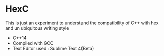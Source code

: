 <h1>HexC</h1>
<p>This is just an experiment to understand the compatibility of C++ with hex and un ubiquitous writing style<br><ul><li>C++14</li><li>Compiled with GCC</li><li>Text Editor used : Sublime Text 4(Beta)</li></ul></p>
